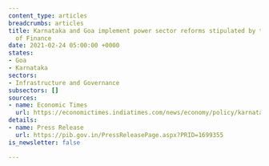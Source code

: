 ```yaml
---
content_type: articles
breadcrumbs: articles
title: Karnataka and Goa implement power sector reforms stipulated by the Ministry
  of Finance
date: 2021-02-24 05:00:00 +0000
states:
- Goa
- Karnataka
sectors:
- Infrastructure and Governance
subsectors: []
sources:
- name: Economic Times
  url: https://economictimes.indiatimes.com/news/economy/policy/karnataka-ap-among-7-states-to-meet-reform-linked-target-can-now-borrow-to-meet-covid-19-challenges/articleshow/81112200.cms
details:
- name: Press Release
  url: https://pib.gov.in/PressReleasePage.aspx?PRID=1699355
is_newsletter: false

---
```

